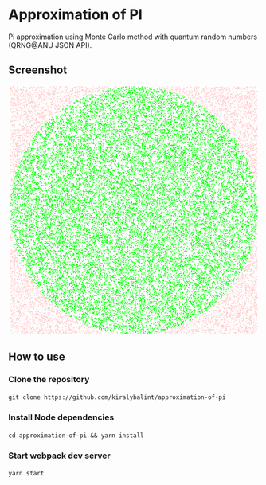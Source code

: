 # Approximation of PI

Pi approximation using Monte Carlo method with quantum random numbers (QRNG@ANU JSON API).

## Screenshot

![](assets/screenshot.png)

## How to use

### Clone the repository

`git clone https://github.com/kiralybalint/approximation-of-pi`

### Install Node dependencies

`cd approximation-of-pi && yarn install`

### Start webpack dev server

`yarn start`
